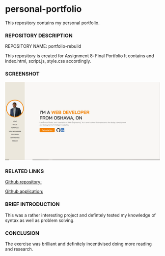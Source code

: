 # personal-portfolio
This repository contains my personal portfolio. 

### REPOSITORY DESCRIPTION

REPOSITORY NAME: portfolio-rebuild

This repository is created for Assignment 8: Final Portfolio
It contains and index.html, script.js, style.css accordingly.


### SCREENSHOT
![proof of work](image.png)

### RELATED LINKS
[Github repository:](https://github.com/Prince-grandev)

[Github application:](https://prince-grandev.github.io/personal-portfolio/)

### BRIEF INTRODUCTION
This was a rather interesting project and defintely tested my knowledge of syntax as well as problem solving.



### CONCLUSION
The exercise was brilliant and definitely incentivised doing more reading and research.